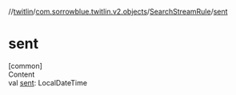 //[twitlin](../../index.md)/[com.sorrowblue.twitlin.v2.objects](../index.md)/[SearchStreamRule](index.md)/[sent](sent.md)



# sent  
[common]  
Content  
val [sent](sent.md): LocalDateTime  



